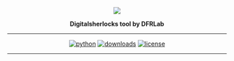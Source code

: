 <div align="center">
<img src="https://dfrlab.s3.us-west-2.amazonaws.com/_dfrlab_logo.png">

**Digitalsherlocks tool by DFRLab**

---


[![python](http://ForTheBadge.com/images/badges/made-with-python.svg)]()
[![downloads](https://img.shields.io/github/downloads/DFRLab/digitalsherlocks/total.svg)]()
[![license](https://img.shields.io/badge/License-Apache%202.0-blue.svg)](https://github.com/DFRLab/digitalsherlocks/blob/main/LICENCE)

---

<div/>
